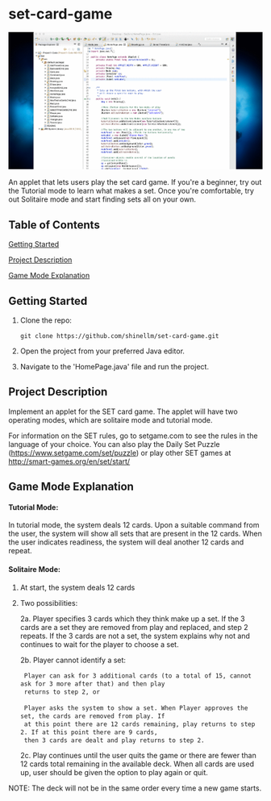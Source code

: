 # set-card-game

![](CSC-Project-2.gif)

An applet that lets users play the set card game. If you're a beginner, try out the Tutorial mode to learn what makes a set. Once you're comfortable, try out Solitaire mode and start finding sets all on your own.

## Table of Contents  
[Getting Started](#getting-started)

[Project Description](#project-description)

[Game Mode Explanation](#game-mode-explanation)


## Getting Started

1.  Clone the repo:

        git clone https://github.com/shinellm/set-card-game.git

2.  Open the project from your preferred Java editor.

3.  Navigate to the 'HomePage.java' file and run the project.


## Project Description
Implement an applet for the SET card game. The applet will have two operating modes, which are 
solitaire mode and tutorial mode.

For information on the SET rules, go to setgame.com to see the rules in the language of your choice. 
You can also play the Daily Set Puzzle (https://www.setgame.com/set/puzzle) or play other SET games 
at http://smart-games.org/en/set/start/

## Game Mode Explanation

#### Tutorial Mode:

In tutorial mode, the system deals 12 cards. Upon a suitable command from the user, the system will show all sets 
that are present in the 12 cards. When the user indicates readiness, the system will deal another 12 cards and repeat.

#### Solitaire Mode:

1. At start, the system deals 12 cards
2. Two possibilities:
    
    2a. Player specifies 3 cards which they think make up a set. If the 3 cards are a set they are removed 
    from play and replaced, and step 2 repeats. If the 3 cards are not a set, the system explains why not and 
    continues to wait for the player to choose a set.
    
    2b. Player cannot identify a set:
        
        Player can ask for 3 additional cards (to a total of 15, cannot ask for 3 more after that) and then play 
        returns to step 2, or
        
        Player asks the system to show a set. When Player approves the set, the cards are removed from play. If 
        at this point there are 12 cards remaining, play returns to step 2. If at this point there are 9 cards, 
        then 3 cards are dealt and play returns to step 2.
        
    2c. Play continues until the user quits the game or there are fewer than 12 cards total remaining in the 
    available deck. When all cards are used up, user should be given the option to play again or quit.
    
NOTE: The deck will not be in the same order every time a new game starts.

